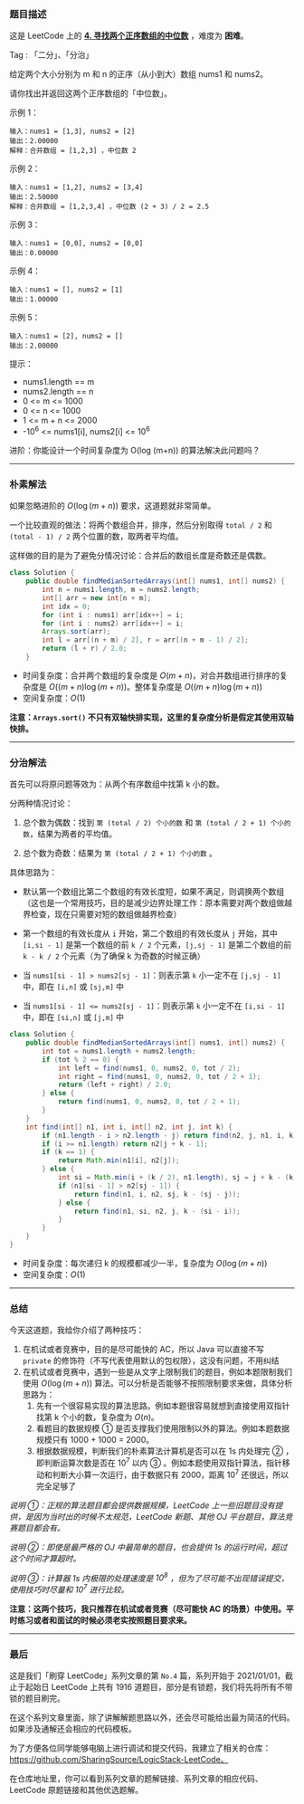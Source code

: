 ### 题目描述

这是 LeetCode 上的 **[4. 寻找两个正序数组的中位数](https://leetcode-cn.com/problems/median-of-two-sorted-arrays/solution/shua-chuan-lc-po-su-jie-fa-fen-zhi-jie-f-wtu2/)** ，难度为 **困难**。

Tag : 「二分」、「分治」



给定两个大小分别为 m 和 n 的正序（从小到大）数组 nums1 和 nums2。

请你找出并返回这两个正序数组的「中位数」。

示例 1：
```
输入：nums1 = [1,3], nums2 = [2]
输出：2.00000
解释：合并数组 = [1,2,3] ，中位数 2
```
示例 2：
```
输入：nums1 = [1,2], nums2 = [3,4]
输出：2.50000
解释：合并数组 = [1,2,3,4] ，中位数 (2 + 3) / 2 = 2.5
```
示例 3：
```
输入：nums1 = [0,0], nums2 = [0,0]
输出：0.00000
```
示例 4：
```
输入：nums1 = [], nums2 = [1]
输出：1.00000
```
示例 5：
```
输入：nums1 = [2], nums2 = []
输出：2.00000
```

提示：
* nums1.length == m
* nums2.length == n
* 0 <= m <= 1000
* 0 <= n <= 1000
* 1 <= m + n <= 2000
* -$10^6$ <= nums1[i], nums2[i] <= $10^6$


进阶：你能设计一个时间复杂度为 O(log (m+n)) 的算法解决此问题吗？

---

### 朴素解法

如果忽略进阶的 $O(\log{(m + n)})$ 要求，这道题就非常简单。

一个比较直观的做法：将两个数组合并，排序，然后分别取得 `total / 2` 和 `(total - 1) / 2` 两个位置的数，取两者平均值。

这样做的目的是为了避免分情况讨论：合并后的数组长度是奇数还是偶数。

```Java []
class Solution {
    public double findMedianSortedArrays(int[] nums1, int[] nums2) {
        int n = nums1.length, m = nums2.length;
        int[] arr = new int[n + m];
        int idx = 0;
        for (int i : nums1) arr[idx++] = i;
        for (int i : nums2) arr[idx++] = i;
        Arrays.sort(arr);
        int l = arr[(n + m) / 2], r = arr[(n + m - 1) / 2];
        return (l + r) / 2.0;
    }
```
* 时间复杂度：合并两个数组的复杂度是 $O(m + n)$，对合并数组进行排序的复杂度是 $O((m + n)\log{(m + n)})$。整体复杂度是 $O((m + n)\log{(m + n)})$
* 空间复杂度：$O(1)$

**注意：`Arrays.sort()` 不只有双轴快排实现，这里的复杂度分析是假定其使用双轴快排。**

---

### 分治解法

首先可以将原问题等效为：从两个有序数组中找第 k 小的数。

分两种情况讨论：

1. 总个数为偶数：找到 `第 (total / 2) 个小的数` 和 `第 (total / 2 + 1) 个小的数`，结果为两者的平均值。

2. 总个数为奇数：结果为 `第 (total / 2 + 1) 个小的数` 。

具体思路为：

* 默认第一个数组比第二个数组的有效长度短，如果不满足，则调换两个数组（这也是一个常用技巧，目的是减少边界处理工作：原本需要对两个数组做越界检查，现在只需要对短的数组做越界检查）

* 第一个数组的有效长度从 `i` 开始，第二个数组的有效长度从 `j` 开始，其中 `[i,si - 1]` 是第一个数组的前 `k / 2` 个元素，`[j,sj - 1]` 是第二个数组的前 `k - k / 2` 个元素（为了确保 k 为奇数的时候正确）

* 当 `nums1[si - 1] > nums2[sj - 1]`：则表示第 `k` 小一定不在 `[j,sj - 1]` 中，即在 `[i,n]` 或 `[sj,m]` 中

* 当 `nums1[si - 1] <= nums2[sj - 1]`：则表示第 `k` 小一定不在 `[i,si - 1]` 中，即在 `[si,n]` 或 `[j,m]` 中

```Java []
class Solution {
    public double findMedianSortedArrays(int[] nums1, int[] nums2) {
        int tot = nums1.length + nums2.length;
        if (tot % 2 == 0) {
            int left = find(nums1, 0, nums2, 0, tot / 2);
            int right = find(nums1, 0, nums2, 0, tot / 2 + 1);
            return (left + right) / 2.0;
        } else {
            return find(nums1, 0, nums2, 0, tot / 2 + 1);
        }
    }
    int find(int[] n1, int i, int[] n2, int j, int k) {
        if (n1.length - i > n2.length - j) return find(n2, j, n1, i, k);
        if (i >= n1.length) return n2[j + k - 1];
        if (k == 1) {
            return Math.min(n1[i], n2[j]);
        } else {
            int si = Math.min(i + (k / 2), n1.length), sj = j + k - (k / 2);
            if (n1[si - 1] > n2[sj - 1]) {
                return find(n1, i, n2, sj, k - (sj - j));
            } else {
                return find(n1, si, n2, j, k - (si - i));
            }
        }
    }
}
```
* 时间复杂度：每次递归 k 的规模都减少一半，复杂度为 $O(\log{(m + n)})$
* 空间复杂度：$O(1)$

---

### 总结

今天这道题，我给你介绍了两种技巧：

1. 在机试或者竞赛中，目的是尽可能快的 AC，所以 Java 可以直接不写 `private` 的修饰符（不写代表使用默认的包权限），这没有问题，不用纠结
2. 在机试或者竞赛中，遇到一些是从文字上限制我们的题目，例如本题限制我们使用 $O(\log{(m+n)})$ 算法。可以分析是否能够不按照限制要求来做，具体分析思路为：
   1. 先有一个很容易实现的算法思路。例如本题很容易就想到直接使用双指针找第 k 个小的数，复杂度为 $O(n)$。
   2. 看题目的数据规模 ① 是否支撑我们使用限制以外的算法。例如本题数据规模只有 1000 + 1000 = 2000。
   3. 根据数据规模，判断我们的朴素算法计算机是否可以在 1s 内处理完 ② ，即判断运算次数是否在 $10^7$ 以内 ③ 。例如本题使用双指针算法，指针移动和判断大小算一次运行，由于数据只有 2000，距离 $10^7$ 还很远，所以完全足够了



*说明 ①：正规的算法题目都会提供数据规模，LeetCode 上一些旧题目没有提供，是因为当时出的时候不太规范，LeetCode 新题、其他 OJ 平台题目，算法竞赛题目都会有。*

*说明 ②：即使是最严格的 OJ 中最简单的题目，也会提供 1s 的运行时间，超过这个时间才算超时。*

*说明 ③：计算器 1s 内极限的处理速度是 $10^8$ ，但为了尽可能不出现错误提交，使用技巧时尽量和 $10^7$ 进行比较。*



**注意：这两个技巧，我只推荐在机试或者竞赛（尽可能快 AC 的场景）中使用。平时练习或者和面试的时候必须老实按照题目要求来。**

---

### 最后

这是我们「刷穿 LeetCode」系列文章的第 `No.4` 篇，系列开始于 2021/01/01，截止于起始日 LeetCode 上共有 1916 道题目，部分是有锁题，我们将先将所有不带锁的题目刷完。

在这个系列文章里面，除了讲解解题思路以外，还会尽可能给出最为简洁的代码。如果涉及通解还会相应的代码模板。

为了方便各位同学能够电脑上进行调试和提交代码，我建立了相关的仓库：https://github.com/SharingSource/LogicStack-LeetCode。

在仓库地址里，你可以看到系列文章的题解链接、系列文章的相应代码、LeetCode 原题链接和其他优选题解。

